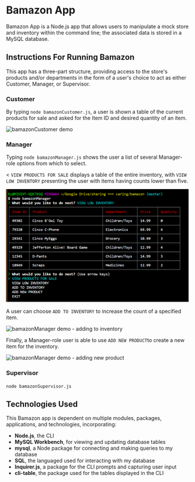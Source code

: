 # Bamazon App

Bamazon App is a Node.js app that allows users to manipulate a mock store and inventory within the command line; the associated data is stored in a MySQL database.
<br>

## Instructions For Running Bamazon

This app has a three-part structure, providing access to the store's products and/or departments in the form of a user's choice to act as either Customer, Manager, or Supervisor.
<br>

### Customer

By typing `node bamazonCustomer.js`, a user is shown a table of the current products for sale and asked for the Item ID and desired quantity of an item.

![bamazonCustomer demo](https://media.giphy.com/media/h86dVWLuRWDb4oNO4l/giphy.gif)
<br>

### Manager

Typing `node bamazonManager.js` shows the user a list of several Manager-role options from which to select.

< `VIEW PRODUCTS FOR SALE` displays a table of the entire inventory, with `VIEW LOW INVENTORY` presenting the user with items having counts lower than five.

<img src="/bamazonMv.png" width="500" />

A user can choose `ADD TO INVENTORY` to increase the count of a specified item.

![bamazonManager demo - adding to inventory](https://media.giphy.com/media/LSjPV6RxN9wle7GAaB/giphy.gif)
<br>

Finally, a Manager-role user is able to use `ADD NEW PRODUCT`to create a new item for the inventory.

![bamazonManager demo - adding new product](https://media.giphy.com/media/hXI8nfLoIHzpQAoaDr/giphy.gif)
<br>

### Supervisor

`node bamazonSupervisor.js`
<br>

## Technologies Used

This Bamazon app is dependent on multiple modules, packages, applications, and technologies, incorporating:

* **Node.js**, the CLI
* **MySQL Workbench**, for viewing and updating database tables
* **mysql**, a Node package for connecting and making queries to my database
* **SQL**, the languaged used for interacting with my database
* **Inquirer.js**, a package for the CLI prompts and capturing user input
* **cli-table**, the package used for the tables displayed in the CLI
